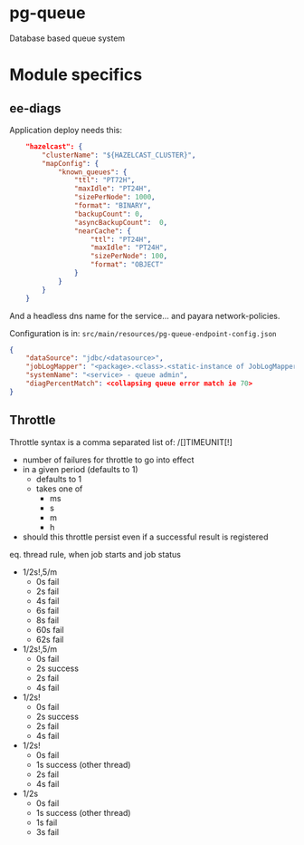 # pg-queue
Database based queue system


# Module specifics

## ee-diags


Application deploy needs this:

```json
    "hazelcast": {
        "clusterName": "${HAZELCAST_CLUSTER}",
        "mapConfig": {
            "known_queues": {
                "ttl": "PT72H",
                "maxIdle": "PT24H",
                "sizePerNode": 1000,
                "format": "BINARY",
                "backupCount": 0,
                "asyncBackupCount":  0,
                "nearCache": {
                    "ttl": "PT24H",
                    "maxIdle": "PT24H",
                    "sizePerNode": 100,
                    "format": "OBJECT"
                }
            }
        }
    }
```
And a headless dns name for the service... and payara network-policies.

Configuration is in: `src/main/resources/pg-queue-endpoint-config.json`

```json
{
    "dataSource": "jdbc/<datasource>",
    "jobLogMapper": "<package>.<class>.<static-instance of JobLogMapper type>",
    "systemName": "<service> - queue admin",
    "diagPercentMatch": <collapsing queue error match ie 70>
}
```


## Throttle

Throttle syntax is a comma separated list of:
 <NUMBER>/[<NUMBER>]TIMEUNIT[!]
  * number of failures for throttle to go into effect
  * in a given period (defaults to 1)
    * defaults to 1
    * takes one of
      * ms
      * s
      * m
      * h
  * should this throttle persist even if a successful result is registered

eq. thread rule, when job starts and job status
  * 1/2s!,5/m
    * 0s fail
    * 2s fail
    * 4s fail
    * 6s fail
    * 8s fail
    * 60s fail
    * 62s fail
  * 1/2s!,5/m
    * 0s fail
    * 2s success
    * 2s fail
    * 4s fail
  * 1/2s!
    * 0s fail
    * 2s success
    * 2s fail
    * 4s fail
  * 1/2s!
    * 0s fail
    * 1s success (other thread)
    * 2s fail
    * 4s fail
  * 1/2s
    * 0s fail
    * 1s success (other thread)
    * 1s fail
    * 3s fail

